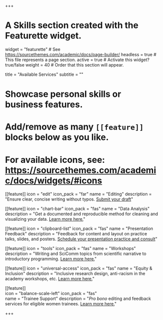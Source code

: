 +++
# A Skills section created with the Featurette widget.
widget = "featurette"  # See https://sourcethemes.com/academic/docs/page-builder/
headless = true  # This file represents a page section.
active = true  # Activate this widget? true/false
weight = 40  # Order that this section will appear.

title = "Available Services"
subtitle = ""

# Showcase personal skills or business features.
# 
# Add/remove as many `[[feature]]` blocks below as you like.
# 
# For available icons, see: https://sourcethemes.com/academic/docs/widgets/#icons

[[feature]]
  icon = "edit"
  icon_pack = "far"
  name = "Editing"
  description = "Ensure clear, concise writing without typos. [Submit your draft](https://docs.google.com/forms/d/e/1FAIpQLSdoj5QbHZk3iYhxSnj5PtyJyEoHn882cL-WA45Sp-wBIoB4Aw/viewform?usp=sf_link)"
  
[[feature]]
  icon = "chart-bar"
  icon_pack = "fas"
  name = "Data Analysis"
  description = "Get a documented and reproducible method for cleaning and visualizing your data. <a href='writing_services' >Learn more here.</a>"  
  
[[feature]]
  icon = "clipboard-list"
  icon_pack = "fas"
  name = "Presentation Feedback"
  description = "Feedback for content and layout on practice talks, slides, and posters. [Schedule your presentation practice and consult](https://calendly.com/alliance_scc/presentation-practice-and-feedback)"
  
[[feature]]
  icon = "tools"
  icon_pack = "fas"
  name = "Workshops"
  description = "Writing and SciComm topics from scientific narrative to introductory programming. <a href='webinars' >Learn more here.</a>"
  
[[feature]]
  icon = "universal-access"
  icon_pack = "fas"
  name = "Equity & Inclusion"
  description = "Inclusive research design, anti-racism in the academy workshops, etc. <a href='inclusion' >Learn more here.</a>" 
  
[[feature]]  
  icon = "balance-scale-left"
  icon_pack = "fas"  
  name = "Trainee Support"
  description = "_Pro bono_ editing and feedback services for eligible women trainees. <a href='for_hurm' >Learn more here.</a>" 

+++
